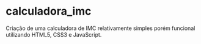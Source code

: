 # calculadora_imc
Criação de uma calculadora de IMC relativamente simples porém funcional utilizando HTML5, CSS3 e JavaScript.

